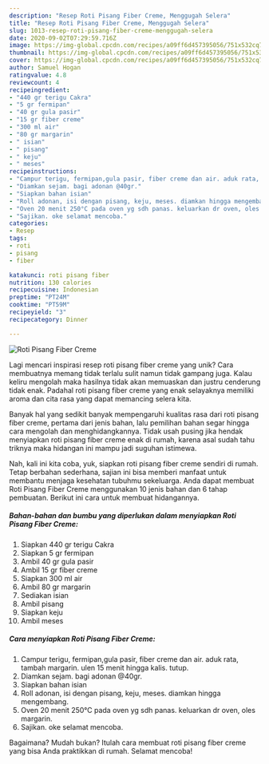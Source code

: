 ```yaml
---
description: "Resep Roti Pisang Fiber Creme, Menggugah Selera"
title: "Resep Roti Pisang Fiber Creme, Menggugah Selera"
slug: 1013-resep-roti-pisang-fiber-creme-menggugah-selera
date: 2020-09-02T07:29:59.716Z
image: https://img-global.cpcdn.com/recipes/a09ff6d457395056/751x532cq70/roti-pisang-fiber-creme-foto-resep-utama.jpg
thumbnail: https://img-global.cpcdn.com/recipes/a09ff6d457395056/751x532cq70/roti-pisang-fiber-creme-foto-resep-utama.jpg
cover: https://img-global.cpcdn.com/recipes/a09ff6d457395056/751x532cq70/roti-pisang-fiber-creme-foto-resep-utama.jpg
author: Samuel Hogan
ratingvalue: 4.8
reviewcount: 4
recipeingredient:
- "440 gr terigu Cakra"
- "5 gr fermipan"
- "40 gr gula pasir"
- "15 gr fiber creme"
- "300 ml air"
- "80 gr margarin"
- " isian"
- " pisang"
- " keju"
- " meses"
recipeinstructions:
- "Campur terigu, fermipan,gula pasir, fiber creme dan air. aduk rata, tambah margarin. ulen 15 menit hingga kalis. tutup."
- "Diamkan sejam. bagi adonan @40gr."
- "Siapkan bahan isian"
- "Roll adonan, isi dengan pisang, keju, meses. diamkan hingga mengembang."
- "Oven 20 menit 250°C pada oven yg sdh panas. keluarkan dr oven, oles margarin."
- "Sajikan. oke selamat mencoba."
categories:
- Resep
tags:
- roti
- pisang
- fiber

katakunci: roti pisang fiber 
nutrition: 130 calories
recipecuisine: Indonesian
preptime: "PT24M"
cooktime: "PT59M"
recipeyield: "3"
recipecategory: Dinner

---
```



![Roti Pisang Fiber Creme](https://img-global.cpcdn.com/recipes/a09ff6d457395056/751x532cq70/roti-pisang-fiber-creme-foto-resep-utama.jpg)

Lagi mencari inspirasi resep roti pisang fiber creme yang unik? Cara membuatnya memang tidak terlalu sulit namun tidak gampang juga. Kalau keliru mengolah maka hasilnya tidak akan memuaskan dan justru cenderung tidak enak. Padahal roti pisang fiber creme yang enak selayaknya memiliki aroma dan cita rasa yang dapat memancing selera kita.



Banyak hal yang sedikit banyak mempengaruhi kualitas rasa dari roti pisang fiber creme, pertama dari jenis bahan, lalu pemilihan bahan segar hingga cara mengolah dan menghidangkannya. Tidak usah pusing jika hendak menyiapkan roti pisang fiber creme enak di rumah, karena asal sudah tahu triknya maka hidangan ini mampu jadi suguhan istimewa.


Nah, kali ini kita coba, yuk, siapkan roti pisang fiber creme sendiri di rumah. Tetap berbahan sederhana, sajian ini bisa memberi manfaat untuk membantu menjaga kesehatan tubuhmu sekeluarga. Anda dapat membuat Roti Pisang Fiber Creme menggunakan 10 jenis bahan dan 6 tahap pembuatan. Berikut ini cara untuk membuat hidangannya.

<!--inarticleads1-->

##### Bahan-bahan dan bumbu yang diperlukan dalam menyiapkan Roti Pisang Fiber Creme:

1. Siapkan 440 gr terigu Cakra
1. Siapkan 5 gr fermipan
1. Ambil 40 gr gula pasir
1. Ambil 15 gr fiber creme
1. Siapkan 300 ml air
1. Ambil 80 gr margarin
1. Sediakan  isian
1. Ambil  pisang
1. Siapkan  keju
1. Ambil  meses




<!--inarticleads2-->

##### Cara menyiapkan Roti Pisang Fiber Creme:

1. Campur terigu, fermipan,gula pasir, fiber creme dan air. aduk rata, tambah margarin. ulen 15 menit hingga kalis. tutup.
1. Diamkan sejam. bagi adonan @40gr.
1. Siapkan bahan isian
1. Roll adonan, isi dengan pisang, keju, meses. diamkan hingga mengembang.
1. Oven 20 menit 250°C pada oven yg sdh panas. keluarkan dr oven, oles margarin.
1. Sajikan. oke selamat mencoba.




Bagaimana? Mudah bukan? Itulah cara membuat roti pisang fiber creme yang bisa Anda praktikkan di rumah. Selamat mencoba!

